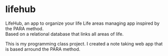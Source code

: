 # lifehub
LifeHub, an app to organize your life Life areas managing app inspired by the PARA method. \
Based on a relational database that links all areas of life.

This is my programming class project. I created a note taking web app that is based arround the PARA method. 
